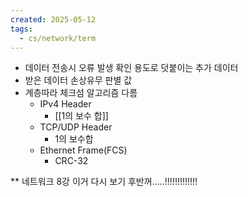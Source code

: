 ```yaml
---
created: 2025-05-12
tags:
  - cs/network/term
---
```

- 데이터 전송시 오류 발생 확인 용도로 덧붙이는 추가 데이터
- 받은 데이터 손상유무 판별 값
- 계층따라 체크섬 알고리즘 다름
	- IPv4 Header
		- [[1의 보수 합]]
	- TCP/UDP Header
		- 1의 보수합
	- Ethernet Frame(FCS)
		- CRC-32

** 네트워크 8강 이거 다시 보기 후반꺼.....!!!!!!!!!!!!!